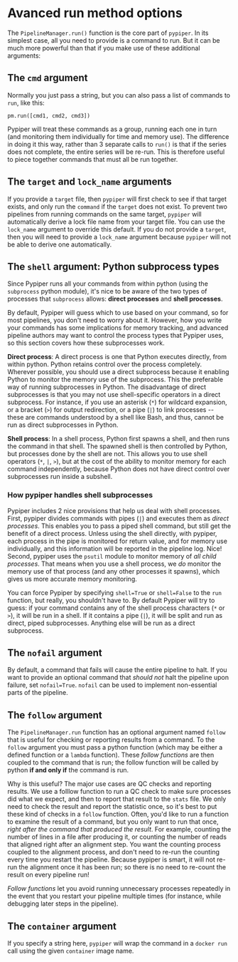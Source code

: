 # Avanced run method options

The `PipelineManager.run()` function is the core part of `pypiper`. In its simplest case, all you need to provide is a command to run. But it can be much more powerful than that if you make use of these additional arguments:

## The `cmd` argument

Normally you just pass a string, but you can also pass a list of commands to `run`, like this:

```
pm.run([cmd1, cmd2, cmd3])
```

Pypiper will treat these commands as a group, running each one in turn (and monitoring them individually for time and memory use). The difference in doing it this way, rather than 3 separate calls to `run()` is that if the series does not complete, the entire series will be re-run. This is therefore useful to piece together commands that must all be run together.

## The `target` and `lock_name` arguments

If you provide a `target` file, then `pypiper` will first check to see if that target exists, and only run the `command` if the `target` does not exist. To prevent two pipelines from running commands on the same target, `pypiper` will automatically derive a lock file name from your target file. You can use the `lock_name` argument to override this default. If you do not provide a `target`, then you will need to provide a `lock_name` argument because `pypiper` will not be able to derive one automatically.

## The `shell` argument: Python subprocess types

Since Pypiper runs all your commands from within python (using the `subprocess` python module), it's nice to be aware of the two types of processes that `subprocess` allows: **direct processes** and **shell processes**.

By default, Pypiper will guess which to use based on your command, so for most pipelines, you don't need to worry about it. However, how you write your commands has some implications for memory tracking, and advanced pipeline authors may want to control the process types that Pypiper uses, so this section covers how these subprocesses work.

**Direct process**: A direct process is one that Python executes directly, from within python. Python retains control over the process completely. Wherever possible, you should use a direct subprocess because it enabling Python to monitor the memory use of the subprocess. This the preferable way of running subprocesses in Python. The disadvantage of direct subprocesses is that you may not use shell-specific operators in a direct subprocess. For instance, if you use an asterisk (`*`) for wildcard expansion, or a bracket (`>`) for output redirection, or a pipe (`|`) to link processes -- these are commands understood by a shell like Bash, and thus, cannot be run as direct subprocesses in Python.

**Shell process**: In a shell process, Python first spawns a shell, and then runs the command in that shell. The spawned shell is then controlled by Python, but processes done by the shell are not. This allows you to use shell operators (`*`, `|`, `>`), but at the cost of the ability to monitor memory for each command independently, because Python does not have direct control over subprocesses run inside a subshell. 

### How pypiper handles shell subprocesses

Pypiper includes 2 nice provisions that help us deal with shell processes. First, pypiper divides commands with pipes (`|`) and executes them as *direct processes*. This enables you to pass a piped shell command, but still get the benefit of a direct process. Unless using the shell directly, with pypiper, each process in the pipe is monitored for return value, and for memory use individually, and this information will be reported in the pipeline log. Nice! Second, pypiper uses the `psutil` module to monitor memory of *all child processes*. That means when you use a shell process, we *do* monitor the memory use of that process (and any other processes it spawns), which gives us more accurate memory monitoring.

You can force Pypiper by specifying `shell=True` or `shell=False` to the `run` function, but really, you shouldn't have to. By default Pypiper will try to guess: if your command contains any of the shell process characters (`*` or `>`), it will be run in a shell. If it contains a pipe (`|`), it will be split and run as direct, piped subprocesses. Anything else will be run as a direct subprocess.

## The `nofail` argument

By default, a command that fails will cause the entire pipeline to halt. If you want to provide an optional command that *should not* halt the pipeline upon failure, set `nofail=True`. `nofail` can be used to implement non-essential parts of the pipeline.
 


## The `follow` argument

The `PipelineManager.run` function has an optional argument named `follow` that is useful for checking or reporting results from a command. To the `follow` argument you must pass a python function (which may be either a defined function or a `lambda` function). These *follow functions* are then coupled to the command that is run; the follow function will be called by python **if and only if** the command is run. 

Why is this useful? The major use cases are QC checks and reporting results. We use a folllow function to  run a QC check to make sure processes did what we expect, and then to report that result to the `stats` file. We only need to check the result and report the statistic once, so it's best to put these kind of checks in a `follow` function. Often, you'd like to run a function to examine the result of a command, but you only want to run that once, *right after the command that produced the result*. For example, counting the number of lines in a file after producing it, or counting the number of reads that aligned right after an alignment step. You want the counting process coupled to the alignment process, and don't need to re-run the counting every time you restart the pipeline. Because pypiper is smart, it will not re-run the alignment once it has been run; so there is no need to re-count the result on every pipeline run! 

*Follow functions* let you avoid running unnecessary processes repeatedly in the event that you restart your pipeline multiple times (for instance, while debugging later steps in the pipeline).

## The `container` argument

If you specify a string here, `pypiper` will wrap the command in a `docker run` call using the given `container` image name.
